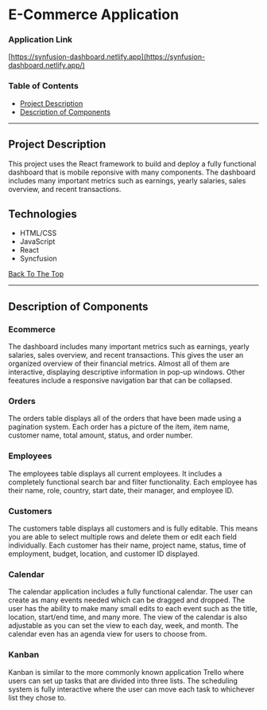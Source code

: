  # E-Commerce Application
 

### Application Link

[https://synfusion-dashboard.netlify.app](https://synfusion-dashboard.netlify.app/)

### Table of Contents

- [Project Description](#project-description)
- [Description of Components](#description-of-components)

---

## Project Description

This project uses the React framework to build and deploy a fully functional dashboard that is mobile reponsive with many components. The dashboard includes many important metrics such as earnings, yearly salaries, sales overview, and recent transactions. 

## Technologies

- HTML/CSS
- JavaScript
- React
- Syncfusion 

[Back To The Top](#e-commerce-application)

---

## Description of Components

### Ecommerce

The dashboard includes many important metrics such as earnings, yearly salaries, sales overview, and recent transactions. This gives the user an organized overview of their financial metrics. Almost all of them are interactive, displaying descriptive information in pop-up windows. Other feeatures include a responsive navigation bar that can be collapsed.  

### Orders

The orders table displays all of the orders that have been made using a pagination system. Each order has a picture of the item, item name, customer name, total amount, status, and order number.

### Employees

The employees table displays all current employees. It includes a completely functional search bar and filter functionality. Each employee has their name, role, country, start date, their manager, and employee ID. 

### Customers

The customers table displays all customers and is fully editable. This means you are able to select multiple rows and delete them or edit each field individually. Each customer has their name, project name, status, time of employment, budget, location, and customer ID displayed.

### Calendar

The calendar application includes a fully functional calendar. The user can create as many events needed which can be dragged and dropped. The user has the ability to make many small edits to each event such as the title, location, start/end time, and many more. The view of the calendar is also adjustable as you can set the view to each day, week, and month. The calendar even has an agenda view for users to choose from.

### Kanban

Kanban is similar to the more commonly known application Trello where users can set up tasks that are divided into three lists. The scheduling system is fully interactive where the user can move each task to whichever list they chose to.

